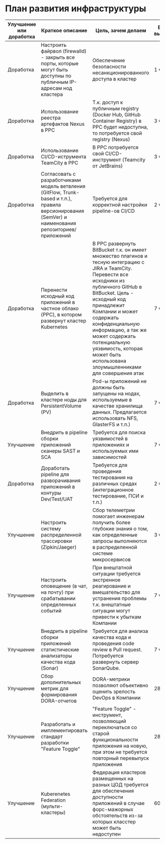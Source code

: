 # План развития инфраструктуры

| Улучшение или доработка | Краткое описание | Цель, зачем делаем | Время на выполнение | Очерёдность выполнения |
| ---------- | ---------- | ---------- | ---------- | ---------- |
| Доработка | Настроить файрвол (firewalld) - закрыть все порты, которые могут быть доступны по публичным IP-адресам нод кластера | Обеспечение безопасности несанкционированного доступа в кластер | 1 ч/д | 1 |
| Доработка | Использование реестра артефактов Nexus в PPC | Т.к. доступ к публичным registry (Docker Hub, GitHub Container Registry) в PPC будет недоступна, то потребуется свой registry (Nexus) | 3 ч/д | 2 |
| Доработка | Использование CI/CD-иструмента TeamCity в PPC | В PPC потребуется свой CI/CD-инструмент (Teamcity от JetBrains) | 3 ч/д | 3 |
| Доработка | Согласовать с разработчиками модель ветвления (GitFlow, Trunk-based и т.п.), правила версионирования (SemVer) и наименования репозиториев/приложений | Требуется для корректной настройки pipeline-ов CI/CD | 2 ч/д | 4 |
| Доработка | Перенести исходный код приложений в частное облако (PPC), в котором развернут кластер Kubernetes | В PPC развернуть BitBucket т.к. он имеет множество плагинов и тесную интеграцию с JIRA и TeamCity. Перевести все исходники из публичного GitHub в BitBucket. Цель - исходный код принадлежит Компании и может содержать конфиденциальную информацию, а так же может содержать потенциальную уязвимость, которая может быть использована злоумышленниками для совершения атак | 7 ч/д | 5 |
| Доработка | Выделить в кластере ноды для PersistentVolume (PV) | Pod-ы приложений не должны быть запущены на нодах, используемые в качестве хранилища данных. Предлагается использовать NFS, GlasterFS и т.п.) | 7 ч/д | 6 |
| Улучшение | Внедрить в pipeline сборки приложений сканеры SAST и SCA | Требуется для поиска уязвимостей в приложениях и используемых ими зависимостей | 7 ч/д | 7 |
| Доработка | Доработать pipeline для разворачивания приложений в контуры Dev/Test/UAT | Требуется для проведения тестирования на различных средах (интеграционное тестирование, ПСИ и т.п.) | 2 ч/д | 8 |
| Улучшение | Настроить систему распределенной трассировки (Zipkin/Jaeger) | Сбор телеметрии помогает инженерам получить более глубокие знания о том, как определенные запросы выполняются в распределенной системе микросервисов | 3 ч/д | 9 |
| Улучшение | Настроить оповещение (в чат, на почту) при срабатывании определенных событий | При внештатной ситуации требуется экстренное реагирование и вмешательство для устранения проблемы т.к. внештатные ситуации могут привести к убыткам Компании | 7 ч/д | 10 |
| Улучшение | Внедрить в pipeline сборки приложений статистические анализаторы качества кода (Sonar) | Требуется для анализа качества кода и проведения code review в Pull request. Потребуется развернуть сервер SonarQube. | 7 ч/д | 11 |
| Улучшение | Сбор дополнительных метрик для формирования DORA-отчетов | DORA-метрики позволяют объективно оценить зрелость DevOps в Компании | 28 ч/д | 12 |
| Улучшение | Разработать и имплементировать стандарт разработки "Feature Toggle" | "Feature Toggle" - инструмент, позволяющий переключаться со старой функциональности приложения на новую, при этом не требуется повторный перевыпуск приложения | 28 ч/д | 13 | 
| Улучшение | Kuberenetes Federation (мульти-кластеры) | Федерация кластеров размещенных на разных ЦОД требуется для обеспечения доступности приложений в случае форс-мажорных обстоятельств из-за которых класстер может быть недоступен | 60 ч/д | 14 | 


